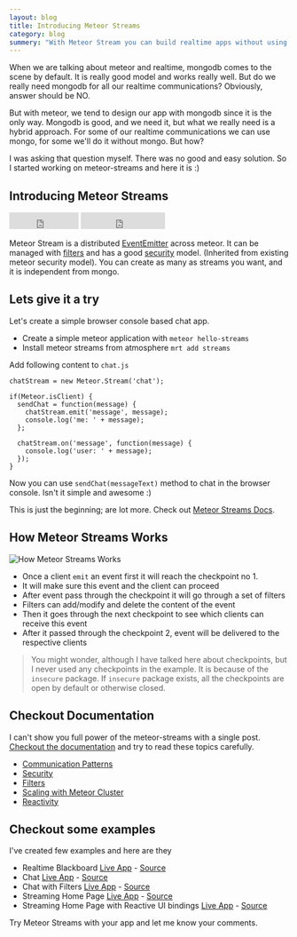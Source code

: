 ```yaml
---
layout: blog
title: Introducing Meteor Streams
category: blog
summery: "With Meteor Stream you can build realtime apps without using MongoDb as the realtime component. It has a good security model inherited from the existing meteor accounts system and it can be scaled very easily."
---
```


When we are talking about meteor and realtime, mongodb comes to the scene by default. It is really good model and works really well. But do we really need mongodb for all our realtime communications? Obviously, answer should be NO.

But with meteor, we tend to design our app with mongodb since it is the only way. Mongodb is good, and we need it, but what we really need is a hybrid approach. For some of our realtime communications we can use mongo, for some we'll do it without mongo. But how?

I was asking that question myself. There was no good and easy solution. So I started working on meteor-streams and here it is :)

## Introducing Meteor Streams

<iframe src="http://ghbtns.com/github-btn.html?user=arunoda&amp;repo=meteor-streams&amp;type=watch&amp;count=true&amp;size=large" allowtransparency="true" frameborder="0" scrolling="0" width="125px" height="30px">
</iframe>
<iframe src="http://ghbtns.com/github-btn.html?user=arunoda&amp;repo=meteor-streams&amp;type=fork&amp;count=true&amp;size=large" allowtransparency="true" frameborder="0" scrolling="0" width="152px" height="30px">
</iframe>

Meteor Stream is a distributed [EventEmitter](http://www.sitepoint.com/nodejs-events-and-eventemitter/) across meteor. It can be managed with [filters](http://arunoda.github.io/meteor-streams/filters.html) and has a good [security](http://arunoda.github.io/meteor-streams/security.html) model. (Inherited from existing meteor security model). You can create as many as streams you want, and it is independent from mongo.

## Lets give it a try

Let's create a simple browser console based chat app.

 * Create a simple meteor application with `meteor hello-streams`
 * Install meteor streams from atmosphere `mrt add streams`

Add following content to `chat.js`

    chatStream = new Meteor.Stream('chat');

    if(Meteor.isClient) {
      sendChat = function(message) {
        chatStream.emit('message', message);
        console.log('me: ' + message);
      };

      chatStream.on('message', function(message) {
        console.log('user: ' + message);
      });
    }

Now you can use `sendChat(messageText)` method to chat in the browser console. Isn't it simple and awesome :)

This is just the beginning; are lot more. Check out [Meteor Streams Docs](http://arunoda.github.io/meteor-streams/).

## How Meteor Streams Works

![How Meteor Streams Works](http://i.imgur.com/MX0yZVG.png)

* Once a client `emit` an event first it will reach the checkpoint no 1.
* It will make sure this event and the client can proceed
* After event pass through the checkpoint it will go through a set of filters
* Filters can add/modify and delete the content of the event
* Then it goes through the next checkpoint to see which clients can receive this event 
* After it passed through the checkpoint 2, event will be delivered to the respective clients

> You might wonder, although I have talked here about checkpoints, but I never used any checkpoints in the example. It is because of the `insecure` package. If `insecure` package exists, all the checkpoints are open by default or otherwise closed.

## Checkout Documentation

I can't show you full power of the meteor-streams with a single post. [Checkout the documentation](http://arunoda.github.io/meteor-streams/) and try to read these topics carefully.

* [Communication Patterns](http://arunoda.github.io/meteor-streams/communication-patterns.html)
* [Security](http://arunoda.github.io/meteor-streams/security.html)
* [Filters](http://arunoda.github.io/meteor-streams/filters.html)
* [Scaling with Meteor Cluster](http://arunoda.github.io/meteor-streams/scaling-support.html)
* [Reactivity](http://arunoda.github.io/meteor-streams/reactivity.html)

## Checkout some examples

I've created few examples and here are they

* Realtime Blackboard [Live App](http://blackboard.meteorhacks.com/xzjkf7ZHvw3APbfxY) - [Source](https://github.com/arunoda/streams-blackboard)
* Chat [Live App](http://streams-chat.meteor.com) - [Source](https://github.com/arunoda/meteor-streams/tree/master/examples/chat)
* Chat with Filters [Live App](http://streams-chat-with-filters.meteor.com) - [Source](https://github.com/arunoda/meteor-streams/tree/master/examples/chat-with-filters)
* Streaming Home Page [Live App](http://streams-streaming-homepage.meteor.com) - [Source](https://github.com/arunoda/meteor-streams/tree/master/examples/streaming-homepage)
* Streaming Home Page with Reactive UI bindings [Live App](http://streams-streaming-homepage-reactive.meteor.com) - [Source](https://github.com/arunoda/meteor-streams/tree/master/examples/streaming-homepage-reactive)

Try Meteor Streams with your app and let me know your comments.